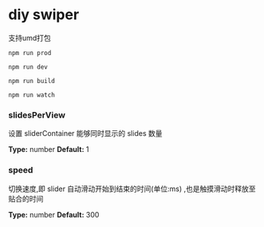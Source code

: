 # diy swiper

支持umd打包

```
npm run prod

npm run dev

npm run build

npm run watch
```

### slidesPerView

设置 sliderContainer 能够同时显示的 slides 数量

**Type:** number **Default:** 1

### speed

切换速度,即 slider 自动滑动开始到结束的时间(单位:ms) ,也是触摸滑动时释放至贴合的时间

**Type:** number **Default:** 300